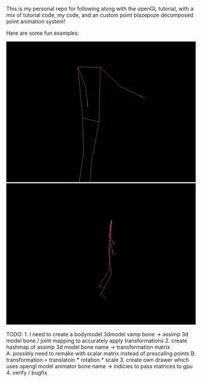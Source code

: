 This is my personal repo for following along with the openGL tutorial, with a mix of tutorial code, my code, and an custom point blazepoze decomposed point animation system!

Here are some fun examples:

![WHEEE](https://github.com/MaxRStevens-1/OpenGL_Testing/blob/master/docs/assets/sping.gif)
![So Flexible!](https://github.com/MaxRStevens-1/OpenGL_Testing/blob/master/docs/assets/bow.gif)


TODO: 
    1. I need to create a bodymodel 3dmodel vamp bone -> assimp 3d model bone / joint mapping to accurately apply transformations
    2. create hashmap of assimp 3d model bone name -> transformation matrix  
        A. possibly need to remake with scalar matrix instead of prescaling points
        B. transformation = translatoin * rotation * scale
    3. create own drawer which uses opengl model animator bone name -> indicies to pass matrices to gpu
    4. verify / bugfix
